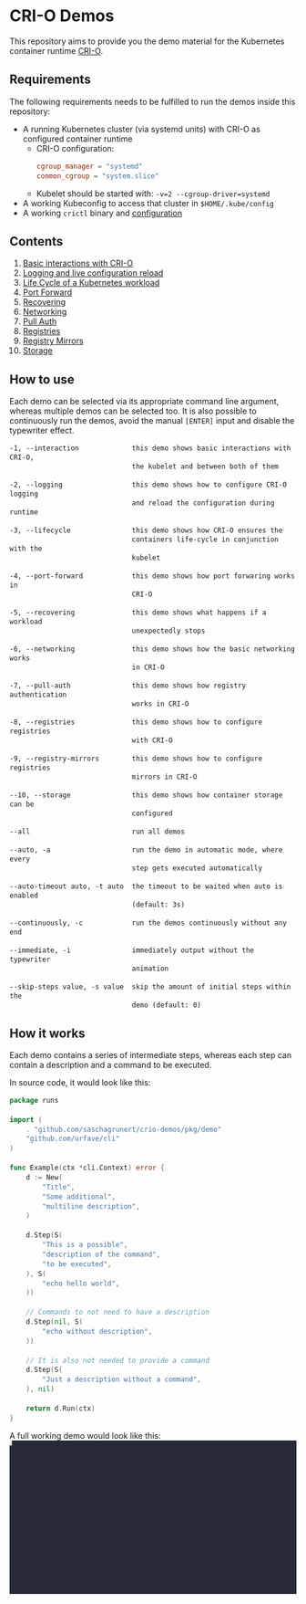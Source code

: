 # CRI-O Demos

This repository aims to provide you the demo material for the Kubernetes
container runtime [CRI-O][0].

[0]: https://github.com/cri-o/cri-o

## Requirements

The following requirements needs to be fulfilled to run the demos inside this
repository:

- A running Kubernetes cluster (via systemd units) with CRI-O as configured
  container runtime
  - CRI-O configuration:
    ```toml
    cgroup_manager = "systemd"
    conmon_cgroup = "system.slice"
    ```
  - Kubelet should be started with: `-v=2 --cgroup-driver=systemd`
- A working Kubeconfig to access that cluster in `$HOME/.kube/config`
- A working `crictl` binary and [configuration][1]

[1]: https://github.com/kubernetes-sigs/cri-tools/blob/master/docs/crictl.md

## Contents

1. [Basic interactions with CRI-O](pkg/runs/interaction.go)
2. [Logging and live configuration reload](pkg/runs/logging_live_reload.go)
3. [Life Cycle of a Kubernetes workload](pkg/runs/lifecycle.go)
4. [Port Forward](pkg/runs/portforward.go)
5. [Recovering](pkg/runs/recovering.go)
6. [Networking](pkg/runs/networking.go)
7. [Pull Auth](pkg/runs/pull_auth.go)
8. [Registries](pkg/runs/registries.go)
9. [Registry Mirrors](pkg/runs/registry_mirrors.go)
10. [Storage](pkg/runs/storage.go)

## How to use

Each demo can be selected via its appropriate command line argument, whereas
multiple demos can be selected too. It is also possible to continuously run
the demos, avoid the manual `[ENTER]` input and disable the typewriter effect.

```
-1, --interaction             this demo shows basic interactions with CRI-O,
                              the kubelet and between both of them

-2, --logging                 this demo shows how to configure CRI-O logging
                              and reload the configuration during runtime

-3, --lifecycle               this demo shows how CRI-O ensures the
                              containers life-cycle in conjunction with the
                              kubelet

-4, --port-forward            this demo shows how port forwaring works in
                              CRI-O

-5, --recovering              this demo shows what happens if a workload
                              unexpectedly stops

-6, --networking              this demo shows how the basic networking works
                              in CRI-O

-7, --pull-auth               this demo shows how registry authentication
                              works in CRI-O

-8, --registries              this demo shows how to configure registries
                              with CRI-O

-9, --registry-mirrors        this demo shows how to configure registries
                              mirrors in CRI-O

--10, --storage               this demo shows how container storage can be
                              configured

--all                         run all demos

--auto, -a                    run the demo in automatic mode, where every
                              step gets executed automatically

--auto-timeout auto, -t auto  the timeout to be waited when auto is enabled
                              (default: 3s)

--continuously, -c            run the demos continuously without any end

--immediate, -i               immediately output without the typewriter
                              animation

--skip-steps value, -s value  skip the amount of initial steps within the
                              demo (default: 0)
```

## How it works

Each demo contains a series of intermediate steps, whereas each step can
contain a description and a command to be executed.

In source code, it would look like this:

```go
package runs

import (
	. "github.com/saschagrunert/crio-demos/pkg/demo"
	"github.com/urfave/cli"
)

func Example(ctx *cli.Context) error {
	d := New(
		"Title",
		"Some additional",
		"multiline description",
	)

	d.Step(S(
		"This is a possible",
		"description of the command",
		"to be executed",
	), S(
		"echo hello world",
	))

	// Commands to not need to have a description
	d.Step(nil, S(
		"echo without description",
	))

	// It is also not needed to provide a command
	d.Step(S(
		"Just a description without a command",
	), nil)

	return d.Run(ctx)
}
```

A full working demo would look like this:
![](.github/demo.svg)
